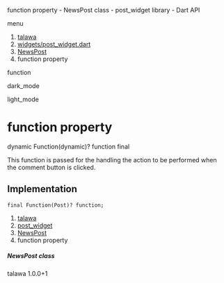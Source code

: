 




function property - NewsPost class - post\_widget library - Dart API







menu

1. [talawa](../../index.html)
2. [widgets/post\_widget.dart](../../file-___home_harshil_Desktop_open-source_palisadoes_talawa_lib_widgets_post_widget/)
3. [NewsPost](../../file-___home_harshil_Desktop_open-source_palisadoes_talawa_lib_widgets_post_widget/NewsPost-class.html)
4. function property

function


dark\_mode

light\_mode




# function property


dynamic Function(dynamic)?
function
final

This function is passed for the handling the action to be performed when the comment button is clicked.


## Implementation

```
final Function(Post)? function;
```

 


1. [talawa](../../index.html)
2. [post\_widget](../../file-___home_harshil_Desktop_open-source_palisadoes_talawa_lib_widgets_post_widget/)
3. [NewsPost](../../file-___home_harshil_Desktop_open-source_palisadoes_talawa_lib_widgets_post_widget/NewsPost-class.html)
4. function property

##### NewsPost class





talawa
1.0.0+1






